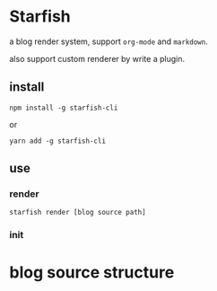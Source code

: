 # Starfish

a blog render system, support `org-mode` and `markdown`.

also support custom renderer by write a plugin.

## install

`npm install -g starfish-cli`

or 

`yarn add -g starfish-cli`

## use

### render
`starfish render [blog source path]`

### init

# blog source structure

``` bash

```

## 

